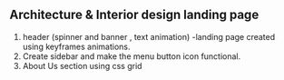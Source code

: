 ## Architecture & Interior design landing page
1. header (spinner and banner , text animation) -landing page created using keyframes animations.
2. Create sidebar and make the menu button icon functional.
3. About Us section using css grid